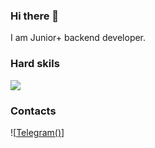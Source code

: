 ### Hi there 👋

I am Junior+ backend developer.

### Hard skils
<image src="https://img.shields.io/badge/-Python-yellow">

### Contacts
![[Telegram()](https://img.shields.io/badge/Telegram-2CA5E0?style=for-the-badge&logo=telegram&logoColor=white)]
 
  <!--
**SergioPanini/SergioPanini** is a ✨ _special_ ✨ repository because its `README.md` (this file) appears on your GitHub profile.

Here are some ideas to get you started:

- 🔭 I’m currently working on ...
- 🌱 I’m currently learning ...
- 👯 I’m looking to collaborate on ...
- 🤔 I’m looking for help with ...
- 💬 Ask me about ...
- 📫 How to reach me: ...
- 😄 Pronouns: ...
- ⚡ Fun fact: ...
-->
